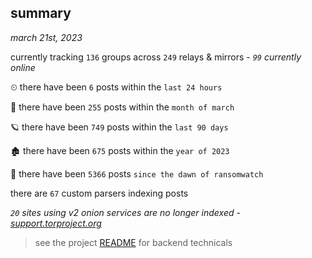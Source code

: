 
## summary
_march 21st, 2023_

currently tracking `136` groups across `249` relays & mirrors - _`99` currently online_

⏲ there have been `6` posts within the `last 24 hours`

🦈 there have been `255` posts within the `month of march`

🪐 there have been `749` posts within the `last 90 days`

🏚 there have been `675` posts within the `year of 2023`

🦕 there have been `5366` posts `since the dawn of ransomwatch`

there are `67` custom parsers indexing posts

_`20` sites using v2 onion services are no longer indexed - [support.torproject.org](https://support.torproject.org/onionservices/v2-deprecation/)_

> see the project [README](https://github.com/joshhighet/ransomwatch#ransomwatch--) for backend technicals
